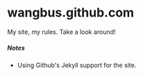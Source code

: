 wangbus.github.com
==================

My site, my rules. Take a look around!

##### Notes
* Using Github's Jekyll support for the site.
